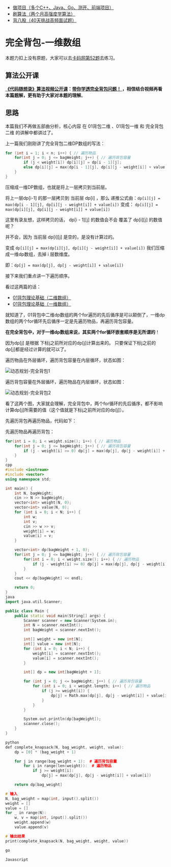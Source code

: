 * [做项目（多个C++、Java、Go、测开、前端项目）](https://www.programmercarl.com/other/kstar.html)
* [刷算法（两个月高强度学算法）](https://www.programmercarl.com/xunlian/xunlianying.html)
* [背八股（40天挑战高频面试题）](https://www.programmercarl.com/xunlian/bagu.html)

# 完全背包-一维数组

本题力扣上没有原题，大家可以去[卡码网第52题](https://kamacoder.com/problempage.php?pid=1052)去练习。

## 算法公开课

**[《代码随想录》算法视频公开课](https://programmercarl.com/other/gongkaike.html)：[带你学透完全背包问题！ ](https://www.bilibili.com/video/BV1uK411o7c9/)，相信结合视频再看本篇题解，更有助于大家对本题的理解**。

## 思路  

本篇我们不再做五部曲分析，核心内容 在 01背包二维 、01背包一维 和 完全背包二维 的讲解中都讲过了。 

上一篇我们刚刚讲了完全背包二维DP数组的写法： 

```CPP 
for (int i = 1; i < n; i++) { // 遍历物品
    for(int j = 0; j <= bagWeight; j++) { // 遍历背包容量
        if (j < weight[i]) dp[i][j] = dp[i - 1][j];
        else dp[i][j] = max(dp[i - 1][j], dp[i][j - weight[i]] + value[i]);
    }
}
```  

压缩成一维DP数组，也就是将上一层拷贝到当前层。 

将上一层dp[i-1] 的那一层拷贝到 当前层 dp[i] ，那么 递推公式由：`dp[i][j] = max(dp[i - 1][j], dp[i][j - weight[i]] + value[i])` 变成： `dp[i][j] = max(dp[i][j], dp[i][j - weight[i]] + value[i])`

这里有录友想，这样拷贝的话， dp[i - 1][j]  的数值会不会 覆盖了 dp[i][j] 的数值呢？ 

并不会，因为 当前层 dp[i][j] 是空的，是没有计算过的。 

变成  `dp[i][j] = max(dp[i][j], dp[i][j - weight[i]] + value[i])` 我们压缩成一维dp数组，去掉 i 层数维度。 

即：`dp[j] = max(dp[j], dp[j - weight[i]] + value[i])`

接下来我们重点讲一下遍历顺序。 

看过这两篇的话：

* [01背包理论基础（二维数组）](https://programmercarl.com/背包理论基础01背包-1.html)
* [01背包理论基础（一维数组）](https://programmercarl.com/背包理论基础01背包-2.html)

就知道了，01背包中二维dp数组的两个for遍历的先后循序是可以颠倒了，一维dp数组的两个for循环先后循序一定是先遍历物品，再遍历背包容量。

**在完全背包中，对于一维dp数组来说，其实两个for循环嵌套顺序是无所谓的**！

因为dp[j] 是根据 下标j之前所对应的dp[j]计算出来的。 只要保证下标j之前的dp[j]都是经过计算的就可以了。

遍历物品在外层循环，遍历背包容量在内层循环，状态如图：

![动态规划-完全背包1](https://file1.kamacoder.com/i/algo/20210126104529605.jpg)

遍历背包容量在外层循环，遍历物品在内层循环，状态如图：

![动态规划-完全背包2](https://file1.kamacoder.com/i/algo/20210729234011.png)

看了这两个图，大家就会理解，完全背包中，两个for循环的先后循序，都不影响计算dp[j]所需要的值（这个值就是下标j之前所对应的dp[j]）。

先遍历背包再遍历物品，代码如下：

先遍历物品再遍历背包： 

```CPP 
for(int i = 0; i < weight.size(); i++) { // 遍历物品
    for(int j = 0; j <= bagWeight; j++) { // 遍历背包容量
        if (j - weight[i] >= 0) dp[j] = max(dp[j], dp[j - weight[i]] + value[i]);
    }
}
cpp
#include <iostream>
#include <vector>
using namespace std;

int main() {
    int N, bagWeight;
    cin >> N >> bagWeight;
    vector<int> weight(N, 0);
    vector<int> value(N, 0);
    for (int i = 0; i < N; i++) {
        int w;
        int v;
        cin >> w >> v;
        weight[i] = w;
        value[i] = v;
    }

    vector<int> dp(bagWeight + 1, 0);
    for(int j = 0; j <= bagWeight; j++) { // 遍历背包容量
        for(int i = 0; i < weight.size(); i++) { // 遍历物品
            if (j - weight[i] >= 0) dp[j] = max(dp[j], dp[j - weight[i]] + value[i]);
        }
    }
    cout << dp[bagWeight] << endl;

    return 0;
}
java
import java.util.Scanner;

public class Main {
    public static void main(String[] args) {
        Scanner scanner = new Scanner(System.in);
        int N = scanner.nextInt();
        int bagWeight = scanner.nextInt();

        int[] weight = new int[N];
        int[] value = new int[N];
        for (int i = 0; i < N; i++) {
            weight[i] = scanner.nextInt();
            value[i] = scanner.nextInt();
        }

        int[] dp = new int[bagWeight + 1];

        for (int j = 0; j <= bagWeight; j++) { // 遍历背包容量
            for (int i = 0; i < weight.length; i++) { // 遍历物品
                if (j >= weight[i]) {
                    dp[j] = Math.max(dp[j], dp[j - weight[i]] + value[i]);
                }
            }
        }

        System.out.println(dp[bagWeight]);
        scanner.close();
    }
}

python
def complete_knapsack(N, bag_weight, weight, value):
    dp = [0] * (bag_weight + 1)

    for j in range(bag_weight + 1):  # 遍历背包容量
        for i in range(len(weight)):  # 遍历物品
            if j >= weight[i]:
                dp[j] = max(dp[j], dp[j - weight[i]] + value[i])

    return dp[bag_weight]

# 输入
N, bag_weight = map(int, input().split())
weight = []
value = []
for _ in range(N):
    w, v = map(int, input().split())
    weight.append(w)
    value.append(v)

# 输出结果
print(complete_knapsack(N, bag_weight, weight, value))

go

Javascript
```

